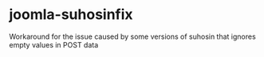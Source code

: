 # joomla-suhosinfix
Workaround for the issue caused by some versions of suhosin that ignores empty values in POST data
